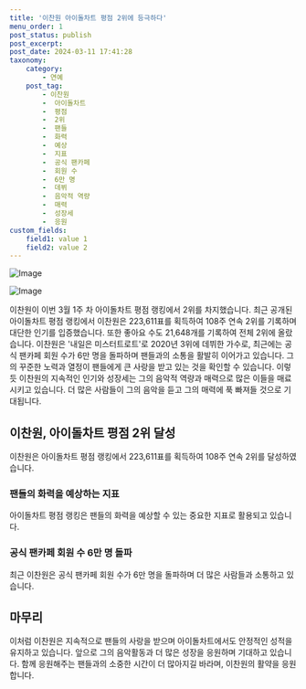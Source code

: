 ```yaml
---
title: '이찬원 아이돌차트 평점 2위에 등극하다'
menu_order: 1
post_status: publish
post_excerpt: 
post_date: 2024-03-11 17:41:28
taxonomy:
    category:
        - 연예
    post_tag:
        - 이찬원
        -  아이돌차트
        -  평점
        -  2위
        -  팬들
        -  화력
        -  예상
        -  지표
        -  공식 팬카페
        -  회원 수
        -  6만 명
        -  데뷔
        -  음악적 역량
        -  매력
        -  성장세
        -  응원
custom_fields:
    field1: value 1
    field2: value 2
---
```


![Image](https://ssl.pstatic.net/mimgnews/image/311/2024/03/10/0001700377_001_20240310070101289.jpg?type=w540)

![Image](https://mimgnews.pstatic.net/image/311/2024/03/10/0001700377_002_20240310070101343.jpg?type=w540)

이찬원이 이번 3월 1주 차 아이돌차트 평점 랭킹에서 2위를 차지했습니다. 최근 공개된 아이돌차트 평점 랭킹에서 이찬원은 223,611표를 획득하여 108주 연속 2위를 기록하며 대단한 인기를 입증했습니다. 또한 좋아요 수도 21,648개를 기록하여 전체 2위에 올랐습니다. 
이찬원은 '내일은 미스터트로트'로 2020년 3위에 데뷔한 가수로, 최근에는 공식 팬카페 회원 수가 6만 명을 돌파하며 팬들과의 소통을 활발히 이어가고 있습니다. 그의 꾸준한 노력과 열정이 팬들에게 큰 사랑을 받고 있는 것을 확인할 수 있습니다.
이렇듯 이찬원의 지속적인 인기와 성장세는 그의 음악적 역량과 매력으로 많은 이들을 매료시키고 있습니다. 더 많은 사람들이 그의 음악을 듣고 그의 매력에 푹 빠져들 것으로 기대됩니다.
## 이찬원, 아이돌차트 평점 2위 달성
이찬원은 아이돌차트 평점 랭킹에서 223,611표를 획득하여 108주 연속 2위를 달성하였습니다.
### 팬들의 화력을 예상하는 지표
아이돌차트 평점 랭킹은 팬들의 화력을 예상할 수 있는 중요한 지표로 활용되고 있습니다.
### 공식 팬카페 회원 수 6만 명 돌파
최근 이찬원은 공식 팬카페 회원 수가 6만 명을 돌파하며 더 많은 사람들과 소통하고 있습니다.
## 마무리
이처럼 이찬원은 지속적으로 팬들의 사랑을 받으며 아이돌차트에서도 안정적인 성적을 유지하고 있습니다. 앞으로 그의 음악활동과 더 많은 성장을 응원하며 기대하고 있습니다. 함께 응원해주는 팬들과의 소중한 시간이 더 많아지길 바라며, 이찬원의 활약을 응원합니다.
